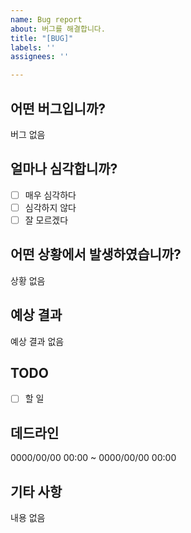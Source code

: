 ```yaml
---
name: Bug report
about: 버그를 해결합니다.
title: "[BUG]"
labels: ''
assignees: ''

---
```


## 어떤 버그입니까?
버그 없음

## 얼마나 심각합니까?
- [ ] 매우 심각하다
- [ ] 심각하지 않다
- [ ] 잘 모르겠다

## 어떤 상황에서 발생하였습니까?
상황 없음

## 예상 결과
예상 결과 없음

## TODO
- [ ] 할 일

## 데드라인
0000/00/00 00:00 ~ 0000/00/00 00:00

## 기타 사항
내용 없음
